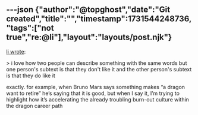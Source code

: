 ---json
{"author":"@topghost","date":"Git created","title":"","timestamp":1731544248736,"tags":["not true","re:@li"],"layout":"layouts/post.njk"}
---
[li wrote](https://entangled.one/post/1731514708-has-literally-one-single/):

&#x3E; i love how two people can describe something with the same words but one person&#x27;s subtext is that they don&#x27;t like it and the other person&#x27;s subtext is that they do like it

exactly. for example, when Bruno Mars says something makes &#x201C;a dragon want to retire&#x201D; he&#x2019;s saying that it is good, but when I say it, I&#x2019;m trying to highlight how it&#x2019;s accelerating the already troubling burn-out culture within the dragon career path 
